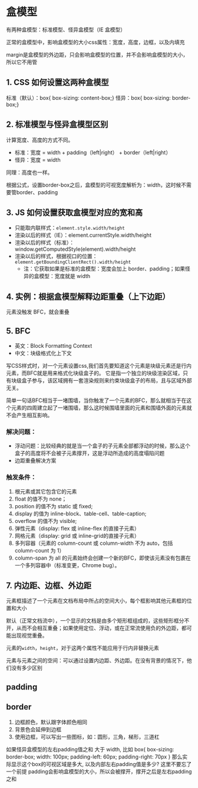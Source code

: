 # 盒模型

有两种盒模型：标准模型、怪异盒模型（IE 盒模型）

正常的盒模型中，影响盒模型的大小css属性：宽度，高度，边框，以及内填充

margin是盒模型的外边距，只会影响盒模型的位置，并不会影响盒模型的大小，所以它不用管

## 1. CSS 如何设置这两种盒模型

标准（默认）：box{ box-sizing: content-box;}
怪异：box{ box-sizing: border-box;}

## 2. 标准模型与怪异盒模型区别

计算宽度、高度的方式不同。

- 标准：宽度 = width + padding（left|right） + border（left|right）
- 怪异：宽度 = width

同理：高度也一样。

根据公式，设置border-box之后，盒模型的可视宽度解析为：width，这时候不需要管border、padding

## 3. JS 如何设置获取盒模型对应的宽和高

- 只能取内联样式：`element.style.width/height`
- 渲染以后的样式（IE）：element.currentStyle.width/height
- 渲染以后的样式（标准）：window.getComputedStyle(element).width/height
- 渲染以后的样式，根据视口的位置：`element.getBoundingClientRect().width/height`
  - 注：它获取如果是标准的盒模型：宽度会加上 border、padding；如果怪异的盒模型：宽度就是 width

## 4. 实例：根据盒模型解释边距重叠（上下边距）

元素没触发 BFC，就会重叠

## 5. BFC

- 英文：Block Formatting Context
- 中文：块级格式化上下文

写CSS样式时，对一个元素设置css,我们首先要知道这个元素是块级元素还是行内元素，而BFC就是用来格式化块级盒子的。
它是指一个独立的块级渲染区域，只有块级盒子参与，该区域拥有一套渲染规则来约束块级盒子的布局，且与区域外部无关。

简单一句话BFC相当于一堵围墙，当你触发了一个元素的BFC，那么就相当于在这个元素的四周建立起了一堵围墙，那么这时候围墙里面的元素和围墙外面的元素就不会产生相互影响。

### 解决问题：

- 浮动问题：比较经典的就是当一个盒子的子元素全部都浮动的时候，那么这个盒子的高度将不会被子元素撑开，这是浮动所造成的高度塌陷问题
- 边距重叠解决方案

### 触发条件：

1. 根元素或其它包含它的元素
2. float 的值不为 none；
3. position 的值不为 static 或 fixed;
4. display 的值为 inline-block、table-cell、table-caption;
5. overflow 的值不为 visible;
6. 弹性元素（display: flex 或 inline-flex 的直接子元素）
7. 网格元素（display: grid 或 inline-grid的直接子元素）
8. 多列容器（元素的 column-count 或 column-width 不为 auto，包括 column-count 为 1）
9. column-span 为 all 的元素始终会创建一个新的BFC，即使该元素没有包裹在一个多列容器中（标准变更，Chrome bug）。

## 7. 内边距、边框、外边距

元素框描述了一个元素在文档布局中所占的空间大小，每个框影响其他元素框的位置和大小

默认（正常文档流中），一个显示的文档是由多个矩形框组成的，这些矩形框分不开，从而不会相互重叠；如果使用定位、浮动，或在正常流使用负的外边距，都可能出现视觉重叠。

元素的`width`，`height`，对于这两个属性不能应用于行内非替换元素

元素与元素之间的空间：可以通过设置内边距、外边距。在没有背景的情况下，他们没有多少区别

## padding

## border

1. 边框颜色，默认跟字体颜色相同
2. 背景色会延伸到边框
3. 使用边框，可以写出一些图标，如：圆形，三角，梯形，三道杠

如果怪异盒模型的左右padding值之和 大于 width, 比如 box{ box-sizing: border-box; width: 100px; padding-left: 60px; padding-right: 70px } 那么实际显示这个box的可视区域是多大, 以及内部左右padding值是多少?
这里不要忘了一个前提  padding会影响盒模型的大小，所以会被撑开，撑开之后是左右padding之和